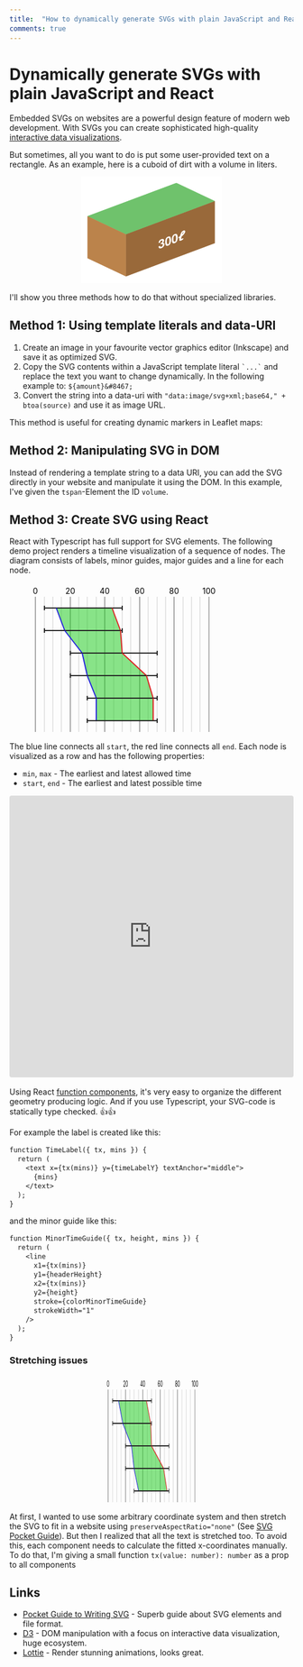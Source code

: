 ```yaml
---
title:  "How to dynamically generate SVGs with plain JavaScript and React"
comments: true
---
```

# Dynamically generate SVGs with plain JavaScript and React

Embedded SVGs on websites are a powerful design feature of modern web development.
With SVGs you can create sophisticated high-quality [interactive data visualizations](https://archive.nytimes.com/www.nytimes.com/interactive/2013/03/29/sports/baseball/Strikeouts-Are-Still-Soaring.html?ref=baseball).

But sometimes, all you want to do is put some user-provided text on a rectangle.
As an example, here is a cuboid of dirt with a volume in liters.

<div style="text-align: center">
  <img alt="Box with volume" src="/assets/2019-05-30/volume1.svg" width="250" />
</div>

I'll show you three methods how to do that without specialized libraries.

## Method 1: Using template literals and data-URI

1. Create an image in your favourite vector graphics editor (Inkscape) and save it as
   optimized SVG.
2. Copy the SVG contents within a JavaScript template literal `` `...` `` and replace the text you want to change dynamically.
   In the following example to: `${amount}&#8467;`
3. Convert the string into a data-uri with `"data:image/svg+xml;base64," + btoa(source)` and use it as image URL.

<script async src="//jsfiddle.net/gubser/7mjxv5b3/embed/result,js,html/"></script>

This method is useful for creating dynamic markers in Leaflet maps:
<script async src="//jsfiddle.net/gubser/hy4ow3xa/embed/result,js,html/"></script>



## Method 2: Manipulating SVG in DOM
Instead of rendering a template string to a data URI, you can add the SVG directly in your website and
manipulate it using the DOM. In this example, I've given the `tspan`-Element the ID `volume`.

<script async src="//jsfiddle.net/gubser/7qug43zb/embed/result,js,html/"></script>

## Method 3: Create SVG using React
React with Typescript has full support for SVG elements.
The following demo project renders a timeline visualization of a sequence of nodes.
The diagram consists of labels, minor guides, major guides and a line for each node.


<svg width="400px" height="265px" viewBox="0 0 400 265" preserveAspectRatio="xMinYMin meet"><line x1="46" y1="25" x2="46" y2="265" stroke="#CCC" stroke-width="1"></line><line x1="62" y1="25" x2="62" y2="265" stroke="#CCC" stroke-width="1"></line><line x1="77" y1="25" x2="77" y2="265" stroke="#CCC" stroke-width="1"></line><line x1="92" y1="25" x2="92" y2="265" stroke="#CCC" stroke-width="1"></line><line x1="108" y1="25" x2="108" y2="265" stroke="#CCC" stroke-width="1"></line><line x1="123" y1="25" x2="123" y2="265" stroke="#CCC" stroke-width="1"></line><line x1="138" y1="25" x2="138" y2="265" stroke="#CCC" stroke-width="1"></line><line x1="154" y1="25" x2="154" y2="265" stroke="#CCC" stroke-width="1"></line><line x1="169" y1="25" x2="169" y2="265" stroke="#CCC" stroke-width="1"></line><line x1="185" y1="25" x2="185" y2="265" stroke="#CCC" stroke-width="1"></line><line x1="200" y1="25" x2="200" y2="265" stroke="#CCC" stroke-width="1"></line><line x1="215" y1="25" x2="215" y2="265" stroke="#CCC" stroke-width="1"></line><line x1="231" y1="25" x2="231" y2="265" stroke="#CCC" stroke-width="1"></line><line x1="246" y1="25" x2="246" y2="265" stroke="#CCC" stroke-width="1"></line><line x1="262" y1="25" x2="262" y2="265" stroke="#CCC" stroke-width="1"></line><line x1="277" y1="25" x2="277" y2="265" stroke="#CCC" stroke-width="1"></line><line x1="292" y1="25" x2="292" y2="265" stroke="#CCC" stroke-width="1"></line><line x1="308" y1="25" x2="308" y2="265" stroke="#CCC" stroke-width="1"></line><line x1="323" y1="25" x2="323" y2="265" stroke="#CCC" stroke-width="1"></line><line x1="338" y1="25" x2="338" y2="265" stroke="#CCC" stroke-width="1"></line><text x="46" y="20" text-anchor="middle">0</text><line x1="46" y1="25" x2="46" y2="265" stroke="#666" stroke-width="1"></line><text x="108" y="20" text-anchor="middle">20</text><line x1="108" y1="25" x2="108" y2="265" stroke="#666" stroke-width="1"></line><text x="169" y="20" text-anchor="middle">40</text><line x1="169" y1="25" x2="169" y2="265" stroke="#666" stroke-width="1"></line><text x="231" y="20" text-anchor="middle">60</text><line x1="231" y1="25" x2="231" y2="265" stroke="#666" stroke-width="1"></line><text x="292" y="20" text-anchor="middle">80</text><line x1="292" y1="25" x2="292" y2="265" stroke="#666" stroke-width="1"></line><text x="354" y="20" text-anchor="middle">100</text><line x1="354" y1="25" x2="354" y2="265" stroke="#666" stroke-width="1"></line><g><polygon points="83,45 98,85 197,85 182,45" fill="#2c28"></polygon><line x1="62" x2="200" y1="45" y2="45" stroke="#222" stroke-width="2"></line><line x1="62" x2="62" y1="41" y2="49" stroke="#222" stroke-width="2"></line><line x1="200" x2="200" y1="41" y2="49" stroke="#222" stroke-width="2"></line><line x1="83" x2="98" y1="45" y2="85" stroke="#22d" stroke-width="2"></line><line x1="182" x2="197" y1="45" y2="85" stroke="#d22" stroke-width="2"></line></g><g><polygon points="98,85 129,125 200,125 197,85" fill="#2c28"></polygon><line x1="62" x2="200" y1="85" y2="85" stroke="#222" stroke-width="2"></line><line x1="62" x2="62" y1="81" y2="89" stroke="#222" stroke-width="2"></line><line x1="200" x2="200" y1="81" y2="89" stroke="#222" stroke-width="2"></line><line x1="98" x2="129" y1="85" y2="125" stroke="#22d" stroke-width="2"></line><line x1="197" x2="200" y1="85" y2="125" stroke="#d22" stroke-width="2"></line></g><g><polygon points="129,125 138,165 243,165 200,125" fill="#2c28"></polygon><line x1="108" x2="262" y1="125" y2="125" stroke="#222" stroke-width="2"></line><line x1="108" x2="108" y1="121" y2="129" stroke="#222" stroke-width="2"></line><line x1="262" x2="262" y1="121" y2="129" stroke="#222" stroke-width="2"></line><line x1="129" x2="138" y1="125" y2="165" stroke="#22d" stroke-width="2"></line><line x1="200" x2="243" y1="125" y2="165" stroke="#d22" stroke-width="2"></line></g><g><polygon points="138,165 154,205 255,205 243,165" fill="#2c28"></polygon><line x1="108" x2="262" y1="165" y2="165" stroke="#222" stroke-width="2"></line><line x1="108" x2="108" y1="161" y2="169" stroke="#222" stroke-width="2"></line><line x1="262" x2="262" y1="161" y2="169" stroke="#222" stroke-width="2"></line><line x1="138" x2="154" y1="165" y2="205" stroke="#22d" stroke-width="2"></line><line x1="243" x2="255" y1="165" y2="205" stroke="#d22" stroke-width="2"></line></g><g><polygon points="154,205 154,245 255,245 255,205" fill="#2c28"></polygon><line x1="138" x2="262" y1="205" y2="205" stroke="#222" stroke-width="2"></line><line x1="138" x2="138" y1="201" y2="209" stroke="#222" stroke-width="2"></line><line x1="262" x2="262" y1="201" y2="209" stroke="#222" stroke-width="2"></line><line x1="154" x2="154" y1="205" y2="245" stroke="#22d" stroke-width="2"></line><line x1="255" x2="255" y1="205" y2="245" stroke="#d22" stroke-width="2"></line></g><g><line x1="138" x2="262" y1="245" y2="245" stroke="#222" stroke-width="2"></line><line x1="138" x2="138" y1="241" y2="249" stroke="#222" stroke-width="2"></line><line x1="262" x2="262" y1="241" y2="249" stroke="#222" stroke-width="2"></line></g></svg>


The blue line connects all `start`, the red line connects all `end`.
Each node is visualized as a row and has the following properties:
 - `min`, `max` - The earliest and latest allowed time
 - `start`, `end` - The earliest and latest possible time


<iframe src="https://codesandbox.io/embed/delicate-star-ub4d8?fontsize=14" title="Create SVG using React" style="width:100%; height:500px; border:0; border-radius: 4px; overflow:hidden;" sandbox="allow-modals allow-forms allow-popups allow-scripts allow-same-origin"></iframe>

Using React [function components](https://reactjs.org/docs/components-and-props.html#function-and-class-components),
it's very easy to organize the different geometry producing logic.
And if you use Typescript, your SVG-code is statically type checked. 👍👍

For example the label is created like this:
```tsx
function TimeLabel({ tx, mins }) {
  return (
    <text x={tx(mins)} y={timeLabelY} textAnchor="middle">
      {mins}
    </text>
  );
}
```

and the minor guide like this:
```tsx
function MinorTimeGuide({ tx, height, mins }) {
  return (
    <line
      x1={tx(mins)}
      y1={headerHeight}
      x2={tx(mins)}
      y2={height}
      stroke={colorMinorTimeGuide}
      strokeWidth="1"
    />
  );
}
```

### Stretching issues
<div style="text-align: center">
<svg width="200px" height="225px" viewBox="0 0 400 225" preserveAspectRatio="none"><line x1="46" y1="25" x2="46" y2="225" stroke="#CCC" stroke-width="1"></line><line x1="62" y1="25" x2="62" y2="225" stroke="#CCC" stroke-width="1"></line><line x1="77" y1="25" x2="77" y2="225" stroke="#CCC" stroke-width="1"></line><line x1="92" y1="25" x2="92" y2="225" stroke="#CCC" stroke-width="1"></line><line x1="108" y1="25" x2="108" y2="225" stroke="#CCC" stroke-width="1"></line><line x1="123" y1="25" x2="123" y2="225" stroke="#CCC" stroke-width="1"></line><line x1="138" y1="25" x2="138" y2="225" stroke="#CCC" stroke-width="1"></line><line x1="154" y1="25" x2="154" y2="225" stroke="#CCC" stroke-width="1"></line><line x1="169" y1="25" x2="169" y2="225" stroke="#CCC" stroke-width="1"></line><line x1="185" y1="25" x2="185" y2="225" stroke="#CCC" stroke-width="1"></line><line x1="200" y1="25" x2="200" y2="225" stroke="#CCC" stroke-width="1"></line><line x1="215" y1="25" x2="215" y2="225" stroke="#CCC" stroke-width="1"></line><line x1="231" y1="25" x2="231" y2="225" stroke="#CCC" stroke-width="1"></line><line x1="246" y1="25" x2="246" y2="225" stroke="#CCC" stroke-width="1"></line><line x1="262" y1="25" x2="262" y2="225" stroke="#CCC" stroke-width="1"></line><line x1="277" y1="25" x2="277" y2="225" stroke="#CCC" stroke-width="1"></line><line x1="292" y1="25" x2="292" y2="225" stroke="#CCC" stroke-width="1"></line><line x1="308" y1="25" x2="308" y2="225" stroke="#CCC" stroke-width="1"></line><line x1="323" y1="25" x2="323" y2="225" stroke="#CCC" stroke-width="1"></line><line x1="338" y1="25" x2="338" y2="225" stroke="#CCC" stroke-width="1"></line><text x="46" y="20" text-anchor="middle">0</text><line x1="46" y1="25" x2="46" y2="225" stroke="#666" stroke-width="1"></line><text x="108" y="20" text-anchor="middle">20</text><line x1="108" y1="25" x2="108" y2="225" stroke="#666" stroke-width="1"></line><text x="169" y="20" text-anchor="middle">40</text><line x1="169" y1="25" x2="169" y2="225" stroke="#666" stroke-width="1"></line><text x="231" y="20" text-anchor="middle">60</text><line x1="231" y1="25" x2="231" y2="225" stroke="#666" stroke-width="1"></line><text x="292" y="20" text-anchor="middle">80</text><line x1="292" y1="25" x2="292" y2="225" stroke="#666" stroke-width="1"></line><text x="354" y="20" text-anchor="middle">100</text><line x1="354" y1="25" x2="354" y2="225" stroke="#666" stroke-width="1"></line><g><polygon points="83,45 98,85 197,85 182,45" fill="#2c28"></polygon><line x1="62" x2="200" y1="45" y2="45" stroke="#222" stroke-width="2"></line><line x1="62" x2="62" y1="41" y2="49" stroke="#222" stroke-width="2"></line><line x1="200" x2="200" y1="41" y2="49" stroke="#222" stroke-width="2"></line><line x1="83" x2="98" y1="45" y2="85" stroke="#22d" stroke-width="2"></line><line x1="182" x2="197" y1="45" y2="85" stroke="#d22" stroke-width="2"></line></g><g><polygon points="98,85 129,125 200,125 197,85" fill="#2c28"></polygon><line x1="62" x2="200" y1="85" y2="85" stroke="#222" stroke-width="2"></line><line x1="62" x2="62" y1="81" y2="89" stroke="#222" stroke-width="2"></line><line x1="200" x2="200" y1="81" y2="89" stroke="#222" stroke-width="2"></line><line x1="98" x2="129" y1="85" y2="125" stroke="#22d" stroke-width="2"></line><line x1="197" x2="200" y1="85" y2="125" stroke="#d22" stroke-width="2"></line></g><g><polygon points="129,125 138,165 243,165 200,125" fill="#2c28"></polygon><line x1="108" x2="262" y1="125" y2="125" stroke="#222" stroke-width="2"></line><line x1="108" x2="108" y1="121" y2="129" stroke="#222" stroke-width="2"></line><line x1="262" x2="262" y1="121" y2="129" stroke="#222" stroke-width="2"></line><line x1="129" x2="138" y1="125" y2="165" stroke="#22d" stroke-width="2"></line><line x1="200" x2="243" y1="125" y2="165" stroke="#d22" stroke-width="2"></line></g><g><polygon points="138,165 154,205 255,205 243,165" fill="#2c28"></polygon><line x1="108" x2="262" y1="165" y2="165" stroke="#222" stroke-width="2"></line><line x1="108" x2="108" y1="161" y2="169" stroke="#222" stroke-width="2"></line><line x1="262" x2="262" y1="161" y2="169" stroke="#222" stroke-width="2"></line><line x1="138" x2="154" y1="165" y2="205" stroke="#22d" stroke-width="2"></line><line x1="243" x2="255" y1="165" y2="205" stroke="#d22" stroke-width="2"></line></g><g><line x1="138" x2="262" y1="205" y2="205" stroke="#222" stroke-width="2"></line><line x1="138" x2="138" y1="201" y2="209" stroke="#222" stroke-width="2"></line><line x1="262" x2="262" y1="201" y2="209" stroke="#222" stroke-width="2"></line></g></svg>
</div>

At first, I wanted to use some arbitrary coordinate system and then stretch the SVG to fit in a website
using `preserveAspectRatio="none"` (See [SVG Pocket Guide](http://svgpocketguide.com/book/#section-1)).
But then I realized that all the text is stretched too. To avoid this, each component needs to calculate the fitted x-coordinates
manually. To do that, I'm giving a small function `tx(value: number): number` as a prop to all components

## Links
- [Pocket Guide to Writing SVG](http://svgpocketguide.com/book/) - Superb guide about SVG elements and file format.
- [D3](https://d3js.org/) - DOM manipulation with a focus on interactive data visualization, huge ecosystem.
- [Lottie](http://airbnb.io/lottie/) - Render stunning animations, looks great.


